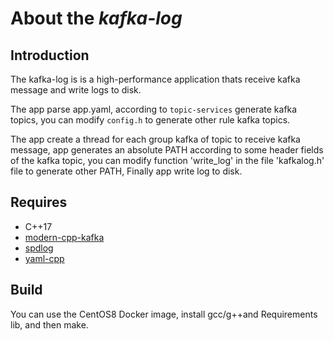 # About the *kafka-log*



## Introduction

The kafka-log is is a high-performance application thats receive kafka message and write logs to disk. 

The app parse  app.yaml, according to `topic-services` generate kafka topics, you can modify `config.h` to generate other rule kafka topics. 

The app create a thread for each group kafka of topic to receive kafka message, app generates an absolute PATH according to some header fields of the kafka topic, you can modify function 'write_log' in the file  'kafkalog.h' file to generate other PATH, Finally app write log to disk.



## Requires

- C++17
- [modern-cpp-kafka](https://github.com/morganstanley/modern-cpp-kafka)
- [spdlog](https://github.com/gabime/spdlog)
- [yaml-cpp](https://github.com/jbeder/yaml-cpp)



## Build

You can use the CentOS8 Docker image, install gcc/g++and Requirements lib, and then make.

